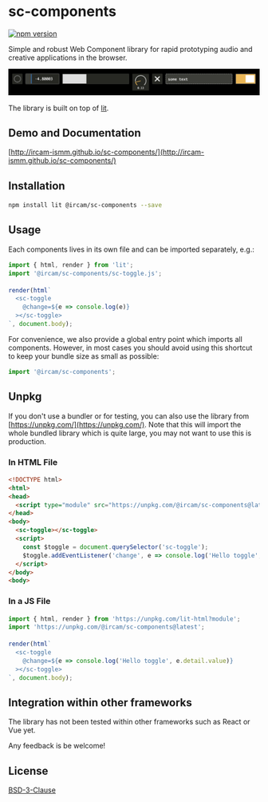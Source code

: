 # sc-components

[![npm version](https://badge.fury.io/js/@ircam%2Fsc-components.svg)](https://badge.fury.io/js/@ircam%2Fsc-components)

Simple and robust Web Component library for rapid prototyping audio and creative applications in the browser. 

![banner](./docs/assets/banner.png)

The library is built on top of [lit](https://lit.dev/).

## Demo and Documentation

[http://ircam-ismm.github.io/sc-components/](http://ircam-ismm.github.io/sc-components/)

## Installation

```sh
npm install lit @ircam/sc-components --save
```

## Usage

Each components lives in its own file and can be imported separately, e.g.:

```js
import { html, render } from 'lit';
import '@ircam/sc-components/sc-toggle.js';

render(html`
  <sc-toggle
    @change=${e => console.log(e)}
  ></sc-toggle>
`, document.body);
```

For convenience, we also provide a global entry point which imports all components. However, in most cases you should avoid using this shortcut to keep your bundle size as small as possible:

```js
import '@ircam/sc-components';
```

## Unpkg

If you don't use a bundler or for testing, you can also use the library from [https://unpkg.com/](https://unpkg.com/). Note that this will import the whole bundled library which is quite large, you may not want to use this is production.

### In HTML File

```html
<!DOCTYPE html>
<html>
<head>
  <script type="module" src="https://unpkg.com/@ircam/sc-components@latest"></script>
</head>
<body>
  <sc-toggle></sc-toggle>
  <script>
    const $toggle = document.querySelector('sc-toggle');
    $toggle.addEventListener('change', e => console.log('Hello toggle', e.detail.value));
  </script>
</body>
<body>
```

### In a JS File

```js
import { html, render } from 'https://unpkg.com/lit-html?module';
import 'https://unpkg.com/@ircam/sc-components@latest';

render(html`
  <sc-toggle
    @change=${e => console.log('Hello toggle', e.detail.value)}
  ></sc-toggle>
`, document.body);
```

## Integration within other frameworks

The library has not been tested within other frameworks such as React or Vue yet.

Any feedback is be welcome!

<!--
  todos
## Theming

### Global CSS variables

### Styling components

## Contributing

## Credits
-->

## License

[BSD-3-Clause](./LICENSE)
